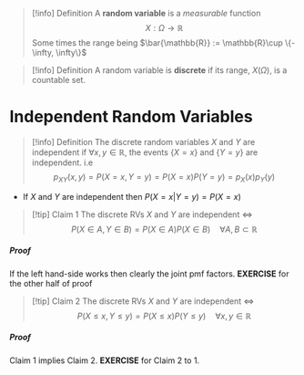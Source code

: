 >[!info] Definition
>A **random variable** is a *measurable* function
>$$X: \Omega \to \mathbb{R}$$
>Some times the range being $\bar{\mathbb{R}} := \mathbb{R}\cup \{-\infty, \infty\}$ 

>[!info] Definition
>A random variable is **discrete** if its range, $X(\Omega)$, is a countable set.

# Independent Random Variables

> [!info] Definition
> The discrete random variables $X$ and $Y$ are independent if $\forall x,y \in \mathbb{R}$, the events $\{X = x\}$ and $\{Y=y\}$ are independent. i.e 
> $$p_{XY}(x,y) = P(X=x,Y=y) = P(X=x)P(Y=y) = p_X(x)p_Y(y)$$

- If $X$ and $Y$ are independent then $P(X=x | Y=y) = P(X=x)$ 

>[!tip] Claim 1
>The discrete RVs $X$ and $Y$ are independent $\iff$ 
>$$P(X\in A, Y\in B) = P(X\in A)P(X\in B)\quad \forall A,B\subset \mathbb{R}$$
##### Proof
If the left hand-side works then clearly the joint pmf factors. **EXERCISE** for the other half of proof

>[!tip] Claim 2
>The discrete RVs $X$ and $Y$ are independent $\iff$ 
>$$P(X\leq x, Y\leq y) = P(X \leq x)P(Y \leq y)\quad \forall x,y\in \mathbb{R}$$ 
##### Proof
Claim 1 implies Claim 2. **EXERCISE** for Claim 2 to 1.

